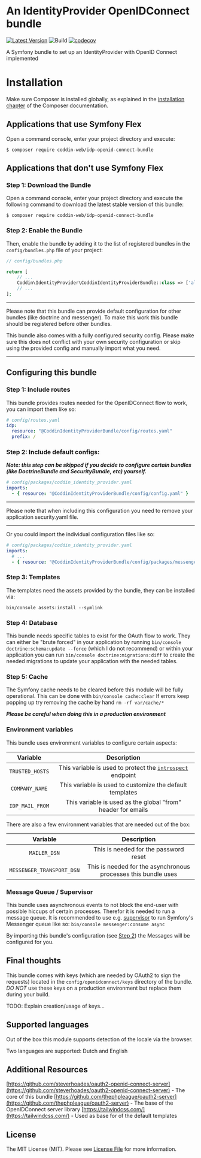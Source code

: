 # An IdentityProvider OpenIDConnect bundle
[![Latest Version](http://img.shields.io/packagist/v/coddin-web/idp-openid-connect-bundle.svg?style=flat-square)](https://github.com/coddin-web/idp-openid-connect-bundle/releases)
![Build](https://github.com/coddin-web/idp-openid-connect-bundle/actions/workflows/ci.yml/badge.svg?event=push)
[![codecov](https://codecov.io/gh/coddin-web/idp-openid-connect-bundle/branch/main/graph/badge.svg?token=BRH4XEU1VK)](https://codecov.io/gh/coddin-web/idp-openid-connect-bundle)

A Symfony bundle to set up an IdentityProvider with OpenID Connect implemented

Installation
============

Make sure Composer is installed globally, as explained in the
[installation chapter](https://getcomposer.org/doc/00-intro.md)
of the Composer documentation.

Applications that use Symfony Flex
----------------------------------

Open a command console, enter your project directory and execute:

```console
$ composer require coddin-web/idp-openid-connect-bundle
```

Applications that don't use Symfony Flex
----------------------------------------

### Step 1: Download the Bundle

Open a command console, enter your project directory and execute the
following command to download the latest stable version of this bundle:

```console
$ composer require coddin-web/idp-openid-connect-bundle
```

### Step 2: Enable the Bundle

Then, enable the bundle by adding it to the list of registered bundles
in the `config/bundles.php` file of your project:

```php
// config/bundles.php

return [
    // ...
    Coddin\IdentityProvider\CoddinIdentityProviderBundle::class => ['all' => true],
    // ...
];
```

___
Please note that this bundle can provide default configuration for other bundles (like doctrine and messenger). To make this work this bundle should be registered before other bundles.

This bundle also comes with a fully configured security config. Please make sure this does not conflict with your own security configuration or skip using the provided config and manually import what you need.
___

Configuring this bundle
----------------------------------------

### Step 1: Include routes

This bundle provides routes needed for the OpenIDConnect flow to work, you can import them like so:

```yaml
# config/routes.yaml
idp:
  resource: "@CoddinIdentityProviderBundle/config/routes.yaml"
  prefix: /
```

### Step 2: Include default configs:

___Note: this step can be skipped if you decide to configure certain bundles (like DoctrineBundle and SecurityBundle, etc) yourself.___

```yaml
# config/packages/coddin_identity_provider.yaml
imports:
  - { resource: "@CoddinIdentityProviderBundle/config/config.yaml" }
```

___
Please note that when including this configuration you need to remove your application security.yaml file.
___

Or you could import the individual configuration files like so:

```yaml
# config/packages/coddin_identity_provider.yaml
imports:
  # ...
  - { resource: "@CoddinIdentityProviderBundle/config/packages/messenger.yaml" }
```

### Step 3: Templates

The templates need the assets provided by the bundle, they can be installed via:

`bin/console assets:install --symlink`

### Step 4: Database

This bundle needs specific tables to exist for the OAuth flow to work. They can either be "brute forced" in your application by running `bin/console doctrine:schema:update --force` (which I do not recommend) or within your application you can run `bin/console doctrine:migrations:diff` to create the needed migrations to update your application with the needed tables.

### Step 5: Cache

The Symfony cache needs to be cleared before this module will be fully operational. This can be done with `bin/console cache:clear` If errors keep popping up try removing the cache by hand `rm -rf var/cache/*`

***Please be careful when doing this in a production environment***

### Environment variables

This bundle uses environment variables to configure certain aspects:

|    Variable     |                                                 Description                                                 |
|:---------------:|:-----------------------------------------------------------------------------------------------------------:|
| `TRUSTED_HOSTS` | This variable is used to protect the [`introspect`](https://datatracker.ietf.org/doc/html/rfc7662) endpoint |
| `COMPANY_NAME`  |                          This variable is used to customize the default templates                           |
| `IDP_MAIL_FROM` |                        This variable is used as the global "from" header for emails                         |

There are also a few environment variables that are needed out of the box:

|         Variable          |                           Description                           |
|:-------------------------:|:---------------------------------------------------------------:|
|       `MAILER_DSN`        |              This is needed for the password reset              |
| `MESSENGER_TRANSPORT_DSN` | This is needed for the asynchronous processes this bundle uses  |

### Message Queue / Supervisor

This bundle uses asynchronous events to not block the end-user with possible hiccups of certain processes. Therefor it is needed to run a message queue.
It is recommended to use e.g. [supervisor](http://supervisord.org/) to run Symfony's Messenger queue like so: `bin/console messenger:consume async` 

By importing this bundle's configuration (see [Step 2](#step-2-include-default-configs)) the Messages will be configured for you.

## Final thoughts

This bundle comes with keys (which are needed by OAuth2 to sign the requests) located in the `config/openidconnect/keys` directory of the bundle.
*DO NOT* use these keys on a production environment but replace them during your build.

TODO: Explain creation/usage of keys...

## Supported languages

Out of the box this module supports detection of the locale via the browser.

Two languages are supported: Dutch and English

## Additional Resources

[https://github.com/steverhoades/oauth2-openid-connect-server](https://github.com/steverhoades/oauth2-openid-connect-server) - The core of this bundle
[https://github.com/thephpleague/oauth2-server](https://github.com/thephpleague/oauth2-server) - The base of the OpenIDConnect server library
[https://tailwindcss.com/](https://tailwindcss.com/) - Used as base for of the default templates

## License

The MIT License (MIT). Please see [License File](https://github.com/coddin-web/idp-openid-connect-bundle/blob/master/LICENSE) for more information.
